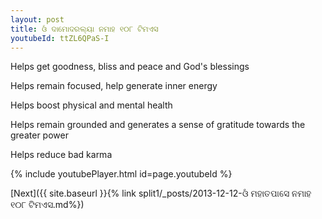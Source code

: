 ```yaml
---
layout: post
title: ଓଁ ଦାମୋଦରଲ୍ୟା ନମାହ ୧୦୮ ଟିମଏସ
youtubeId: ttZL6QPaS-I
---
```

 
 
Helps get goodness, bliss and peace and God's blessings
 
Helps remain focused, help generate inner energy 
 
Helps boost physical and mental health 
 
Helps remain grounded and generates a sense of gratitude towards the greater power 
 
Helps reduce bad karma
 
 
 
 


{% include youtubePlayer.html id=page.youtubeId %}
 
[Next]({{ site.baseurl }}{% link  split1/_posts/2013-12-12-ଓଁ ମହାତପାସେ ନମାହ ୧୦୮ ଟିମଏସ.md%})
 
